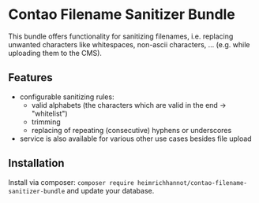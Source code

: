 # Contao Filename Sanitizer Bundle

This bundle offers functionality for sanitizing filenames, i.e. replacing unwanted characters like whitespaces, non-ascii characters, ... (e.g. while uploading them to the CMS).

## Features

- configurable sanitizing rules:
  - valid alphabets (the characters which are valid in the end -> "whitelist")
  - trimming
  - replacing of repeating (consecutive) hyphens or underscores
- service is also available for various other use cases besides file upload

## Installation

Install via composer: `composer require heimrichhannot/contao-filename-sanitizer-bundle` and update your database.